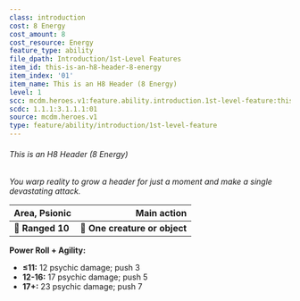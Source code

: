 ```yaml
---
class: introduction
cost: 8 Energy
cost_amount: 8
cost_resource: Energy
feature_type: ability
file_dpath: Introduction/1st-Level Features
item_id: this-is-an-h8-header-8-energy
item_index: '01'
item_name: This is an H8 Header (8 Energy)
level: 1
scc: mcdm.heroes.v1:feature.ability.introduction.1st-level-feature:this-is-an-h8-header-8-energy
scdc: 1.1.1:3.1.1.1:01
source: mcdm.heroes.v1
type: feature/ability/introduction/1st-level-feature
---
```


###### This is an H8 Header (8 Energy)

*You warp reality to grow a header for just a moment and make a single devastating attack.*

| **Area, Psionic** |               **Main action** |
| :---------------- | ----------------------------: |
| **📏 Ranged 10**  | **🎯 One creature or object** |

**Power Roll + Agility:**

- **≤11:** 12 psychic damage; push 3
- **12-16:** 17 psychic damage; push 5
- **17+:** 23 psychic damage; push 7
